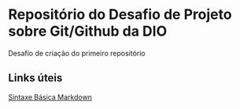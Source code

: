 # Repositório do Desafio de Projeto sobre Git/Github da DIO
Desafio de criação do primeiro repositório
## Links úteis
[Sintaxe Básica Markdown](https://www.markdownguide.org/basic-syntax/)
